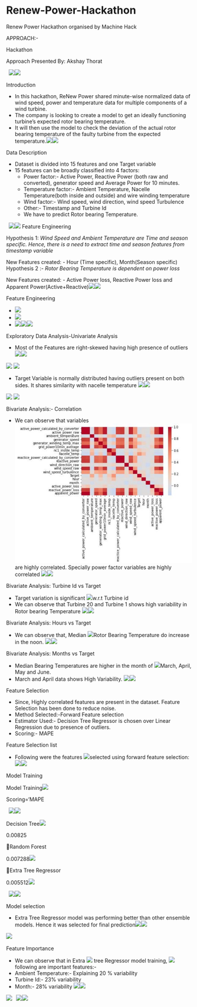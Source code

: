 # Renew-Power-Hackathon
Renew Power Hackathon organised by Machine Hack

APPROACH:-

Hackathon

Approach Presented By: Akshay Thorat

` `![](Aspose.Words.39f3e8a0-66d5-466c-bc58-0ef9d6aec78d.001.png)![](Aspose.Words.39f3e8a0-66d5-466c-bc58-0ef9d6aec78d.002.png)

Introduction

- In this hackathon, ReNew Power shared minute-wise normalized data of wind speed, power and temperature data for multiple components of a wind turbine. 
- The company is looking to create a model to get an ideally functioning turbine’s expected rotor bearing temperature.
- It will then use the model to check the deviation of the actual rotor bearing temperature of the faulty turbine from the expected temperature.![](Aspose.Words.39f3e8a0-66d5-466c-bc58-0ef9d6aec78d.001.png)![](Aspose.Words.39f3e8a0-66d5-466c-bc58-0ef9d6aec78d.003.png)


Data Description

- Dataset is divided into 15 features and one Target variable
- 15 features can be broadly classified into 4 factors:
  - Power factor:- Active Power, Reactive Power (both raw and converted), generator speed and Average Power for 10 minutes.
  - Temperature factor:- Ambient Temperature, Nacelle Temperature(both inside and outside) and wire winding temperature
  - Wind factor:- Wind speed, wind direction, wind speed Turbulence
  - Other:- Timestamp and Turbine Id
  - We have to predict Rotor bearing Temperature.

` `![](Aspose.Words.39f3e8a0-66d5-466c-bc58-0ef9d6aec78d.001.png)![](Aspose.Words.39f3e8a0-66d5-466c-bc58-0ef9d6aec78d.003.png)
Feature Engineering

Hypothesis 1: *Wind Speed and Ambient Temperature are Time and season specific. Hence, there is a need to extract time and season features from timestamp variable*

New Features created: - Hour (Time specific), Month(Season specific) Hypothesis 2 :- *Rotor Bearing Temperature is dependent on power loss*

New Features created: - Active Power loss, Reactive Power loss and Apparent Power(Active+Reactive)![](Aspose.Words.39f3e8a0-66d5-466c-bc58-0ef9d6aec78d.001.png)![](Aspose.Words.39f3e8a0-66d5-466c-bc58-0ef9d6aec78d.003.png)


Feature Engineering

- ![](Aspose.Words.39f3e8a0-66d5-466c-bc58-0ef9d6aec78d.004.png)
- ![](Aspose.Words.39f3e8a0-66d5-466c-bc58-0ef9d6aec78d.005.png)
- ![](Aspose.Words.39f3e8a0-66d5-466c-bc58-0ef9d6aec78d.006.png)![](Aspose.Words.39f3e8a0-66d5-466c-bc58-0ef9d6aec78d.001.png)![](Aspose.Words.39f3e8a0-66d5-466c-bc58-0ef9d6aec78d.003.png)

Exploratory Data Analysis-Univariate Analysis

- Most of the Features are right-skewed having high presence of outliers![](Aspose.Words.39f3e8a0-66d5-466c-bc58-0ef9d6aec78d.007.png)![](Aspose.Words.39f3e8a0-66d5-466c-bc58-0ef9d6aec78d.008.png)

![](Aspose.Words.39f3e8a0-66d5-466c-bc58-0ef9d6aec78d.009.png) ![](Aspose.Words.39f3e8a0-66d5-466c-bc58-0ef9d6aec78d.010.png)

- Target Variable is normally distributed having outliers present on both sides. It shares similarity with nacelle temperature ![](Aspose.Words.39f3e8a0-66d5-466c-bc58-0ef9d6aec78d.001.png)![](Aspose.Words.39f3e8a0-66d5-466c-bc58-0ef9d6aec78d.003.png)

![](Aspose.Words.39f3e8a0-66d5-466c-bc58-0ef9d6aec78d.011.png) ![](Aspose.Words.39f3e8a0-66d5-466c-bc58-0ef9d6aec78d.012.png)


Bivariate Analysis:- Correlation

- We can observe that variables  ![](Aspose.Words.39f3e8a0-66d5-466c-bc58-0ef9d6aec78d.013.jpeg)are highly correlated. Specially  power factor variables are highly  correlated  ![](Aspose.Words.39f3e8a0-66d5-466c-bc58-0ef9d6aec78d.007.png)![](Aspose.Words.39f3e8a0-66d5-466c-bc58-0ef9d6aec78d.008.png)

Bivariate Analysis: Turbine Id vs Target

- Target variation is significant  ![](Aspose.Words.39f3e8a0-66d5-466c-bc58-0ef9d6aec78d.014.png)w.r.t Turbine id 
- We can observe that Turbine 20  and Turbine 1 shows high  variability in Rotor bearing  Temperature ![](Aspose.Words.39f3e8a0-66d5-466c-bc58-0ef9d6aec78d.007.png)![](Aspose.Words.39f3e8a0-66d5-466c-bc58-0ef9d6aec78d.008.png)

Bivariate Analysis: Hours vs Target

- We can observe that, Median  ![](Aspose.Words.39f3e8a0-66d5-466c-bc58-0ef9d6aec78d.015.png)Rotor Bearing Temperature do  increase in the noon. ![](Aspose.Words.39f3e8a0-66d5-466c-bc58-0ef9d6aec78d.007.png)![](Aspose.Words.39f3e8a0-66d5-466c-bc58-0ef9d6aec78d.008.png)

Bivariate Analysis: Months vs Target

- Median Bearing Temperatures are higher in the month of  ![](Aspose.Words.39f3e8a0-66d5-466c-bc58-0ef9d6aec78d.016.png)March, April, May and June. 
- March and April  data shows  High Variability. ![](Aspose.Words.39f3e8a0-66d5-466c-bc58-0ef9d6aec78d.007.png)![](Aspose.Words.39f3e8a0-66d5-466c-bc58-0ef9d6aec78d.008.png)

Feature Selection

- Since, Highly correlated features are present in the dataset. Feature Selection has been done to reduce noise.
- Method Selected:-Forward Feature selection
- Estimator Used:- Decision Tree Regressor is chosen over Linear Regression due to presence of outliers.
- Scoring:- MAPE

Feature Selection list

- Following were the features  ![](Aspose.Words.39f3e8a0-66d5-466c-bc58-0ef9d6aec78d.017.png)selected using forward feature  selection: ![](Aspose.Words.39f3e8a0-66d5-466c-bc58-0ef9d6aec78d.007.png)![](Aspose.Words.39f3e8a0-66d5-466c-bc58-0ef9d6aec78d.008.png)

Model Training

Model Training![](Aspose.Words.39f3e8a0-66d5-466c-bc58-0ef9d6aec78d.018.png)

Scoring=‘MAPE

` `![](Aspose.Words.39f3e8a0-66d5-466c-bc58-0ef9d6aec78d.001.png)![](Aspose.Words.39f3e8a0-66d5-466c-bc58-0ef9d6aec78d.003.png)

Decision Tree![](Aspose.Words.39f3e8a0-66d5-466c-bc58-0ef9d6aec78d.019.png)

0.00825

Random Forest

0.007288![](Aspose.Words.39f3e8a0-66d5-466c-bc58-0ef9d6aec78d.020.png)

Extra Tree Regressor

0.005512![](Aspose.Words.39f3e8a0-66d5-466c-bc58-0ef9d6aec78d.021.png)

` `![](Aspose.Words.39f3e8a0-66d5-466c-bc58-0ef9d6aec78d.001.png)![](Aspose.Words.39f3e8a0-66d5-466c-bc58-0ef9d6aec78d.003.png)

Model selection

- Extra Tree Regressor model was performing better than other ensemble models. Hence it was selected for final prediction![](Aspose.Words.39f3e8a0-66d5-466c-bc58-0ef9d6aec78d.001.png)![](Aspose.Words.39f3e8a0-66d5-466c-bc58-0ef9d6aec78d.003.png)

![](Aspose.Words.39f3e8a0-66d5-466c-bc58-0ef9d6aec78d.022.png)


Feature Importance

- We can observe that in Extra  ![](Aspose.Words.39f3e8a0-66d5-466c-bc58-0ef9d6aec78d.023.png) tree Regressor model training,  ![](Aspose.Words.39f3e8a0-66d5-466c-bc58-0ef9d6aec78d.024.png)following are important  features:- 
- Ambient Temperature:- Explaining 20 % variability 
- Turbine Id:- 23% variability 
- Month:- 28% variability ![](Aspose.Words.39f3e8a0-66d5-466c-bc58-0ef9d6aec78d.007.png)![](Aspose.Words.39f3e8a0-66d5-466c-bc58-0ef9d6aec78d.008.png)

![](Aspose.Words.39f3e8a0-66d5-466c-bc58-0ef9d6aec78d.025.png)
` `![](Aspose.Words.39f3e8a0-66d5-466c-bc58-0ef9d6aec78d.001.png)![](Aspose.Words.39f3e8a0-66d5-466c-bc58-0ef9d6aec78d.002.png)
